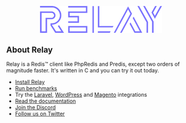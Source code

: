 <p align="center">
  <a href="https://relaycache.com" target="_blank">
    <img src="https://raw.githubusercontent.com/cachewerk/.github/main/assets/relay.svg?token=GHSAT0AAAAAABOUVMBSRC2V6UKH44A2ZD5YYQZFWMQ" width="325">
  </a>
</p>

## About Relay

Relay is a Redis™ client like PhpRedis and Predis, except two orders of magnitude faster. It's written in C and you can try it out today.

- [Install Relay](https://relaycache.com/docs/installation)
- [Run benchmarks](https://github.com/cachewerk/relay)
- Try the [Laravel](https://github.com/cachewerk/relay/tree/main/src/Laravel), [WordPress](https://objectcache.pro/docs/relay/) and [Magento](https://github.com/cachewerk/magento-relay) integrations
- [Read the documentation](https://relaycache.com/docs/)
- [Join the Discord](https://discord.gg/exYBXqTXgY)
- [Follow us on Twitter](https://twitter.com/RelayCache)
